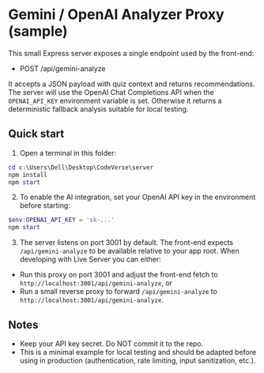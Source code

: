 # Gemini / OpenAI Analyzer Proxy (sample)

This small Express server exposes a single endpoint used by the front-end:

- POST /api/gemini-analyze

It accepts a JSON payload with quiz context and returns recommendations. The server will use the OpenAI Chat Completions API when the `OPENAI_API_KEY` environment variable is set. Otherwise it returns a deterministic fallback analysis suitable for local testing.

## Quick start

1. Open a terminal in this folder:

```powershell
cd c:\Users\Dell\Desktop\CodeVerse\server
npm install
npm start
```

2. To enable the AI integration, set your OpenAI API key in the environment before starting:

```powershell
$env:OPENAI_API_KEY = 'sk-...'
npm start
```

3. The server listens on port 3001 by default. The front-end expects `/api/gemini-analyze` to be available relative to your app root. When developing with Live Server you can either:

- Run this proxy on port 3001 and adjust the front-end fetch to `http://localhost:3001/api/gemini-analyze`, or
- Run a small reverse proxy to forward `/api/gemini-analyze` to `http://localhost:3001/api/gemini-analyze`.

## Notes

- Keep your API key secret. Do NOT commit it to the repo.
- This is a minimal example for local testing and should be adapted before using in production (authentication, rate limiting, input sanitization, etc.).

